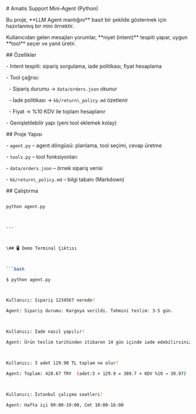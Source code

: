 \# Amatis Support Mini-Agent (Python)



Bu proje, \*\*LLM Agent mantığını\*\* basit bir şekilde göstermek için hazırlanmış bir mini örnektir.  

Kullanıcıdan gelen mesajları yorumlar, \*\*niyet (intent)\*\* tespiti yapar, uygun \*\*tool\*\* seçer ve yanıt üretir.



\## Özellikler

\- Intent tespiti: sipariş sorgulama, iade politikası, fiyat hesaplama

\- Tool çağrısı:

&nbsp; - Sipariş durumu → `data/orders.json` okunur

&nbsp; - İade politikası → `kb/return\_policy.md` özetlenir

&nbsp; - Fiyat → %10 KDV ile toplam hesaplanır

\- Genişletilebilir yapı (yeni tool eklemek kolay)



\## Proje Yapısı

\- `agent.py` – agent döngüsü: planlama, tool seçimi, cevap üretme

\- `tools.py` – tool fonksiyonları

\- `data/orders.json` – örnek sipariş verisi

\- `kb/return\_policy.md` – bilgi tabanı (Markdown)



\## Çalıştırma

```bash

python agent.py



---



\## 🖥️ Demo Terminal Çıktısı



```bash

$ python agent.py



Kullanıcı: Sipariş 1234567 nerede?

Agent: Sipariş durumu: Kargoya verildi. Tahmini teslim: 3-5 gün.



Kullanıcı: İade nasıl yapılır?

Agent: Ürün teslim tarihinden itibaren 14 gün içinde iade edebilirsiniz. Detaylar: kb/return\_policy.md



Kullanıcı: 3 adet 129.90 TL toplam ne olur?

Agent: Toplam: 428.67 TRY  (adet:3 × 129.9 = 389.7 + KDV %10 → 38.97)



Kullanıcı: İstanbul çalışma saatleri?

Agent: Hafta içi 09:00-19:00, Cmt 10:00-16:00









